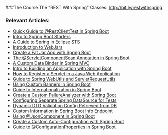 ###The Course
The "REST With Spring" Classes: http://bit.ly/restwithspring

### Relevant Articles:

- [Quick Guide to @RestClientTest in Spring Boot](http://www.baeldung.com/restclienttest-in-spring-boot)
- [Intro to Spring Boot Starters](http://www.baeldung.com/spring-boot-starters)
- [A Guide to Spring in Eclipse STS](http://www.baeldung.com/eclipse-sts-spring)
- [Introduction to WebJars](http://www.baeldung.com/maven-webjars)
- [Create a Fat Jar App with Spring Boot](http://www.baeldung.com/deployable-fat-jar-spring-boot)
- [The @ServletComponentScan Annotation in Spring Boot](http://www.baeldung.com/spring-servletcomponentscan)
- [A Custom Data Binder in Spring MVC](http://www.baeldung.com/spring-mvc-custom-data-binder)
- [Intro to Building an Application with Spring Boot](http://www.baeldung.com/intro-to-spring-boot)
- [How to Register a Servlet in a Java Web Application](http://www.baeldung.com/register-servlet)
- [Guide to Spring WebUtils and ServletRequestUtils](http://www.baeldung.com/spring-webutils-servletrequestutils)
- [Using Custom Banners in Spring Boot](http://www.baeldung.com/spring-boot-custom-banners)
- [Guide to Internationalization in Spring Boot](http://www.baeldung.com/spring-boot-internationalization)
- [Create a Custom FailureAnalyzer with Spring Boot](http://www.baeldung.com/spring-boot-failure-analyzer)
- [Configuring Separate Spring DataSource for Tests](http://www.baeldung.com/spring-testing-separate-data-source)
- [Dynamic DTO Validation Config Retrieved from DB](http://www.baeldung.com/spring-dynamic-dto-validation)
- [Custom Information in Spring Boot Info Endpoint](http://www.baeldung.com/spring-boot-info-actuator-custom)
- [Using @JsonComponent in Spring Boot](http://www.baeldung.com/spring-boot-jsoncomponent)
- [Create a Custom Auto-Configuration with Spring Boot](http://www.baeldung.com/spring-boot-custom-auto-configuration)
- [Guide to @ConfigurationProperties in Spring Boot](http://www.baeldung.com/configuration-properties-in-spring-boot)
